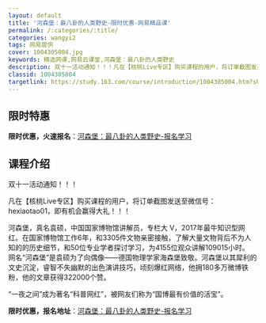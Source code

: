 ```yaml
---
layout: default
title: '河森堡：最八卦的人类野史-限时优惠-网易精品课'
permalink: /:categories/:title/
categories: wangyi2
tags: 网易提供
cover: 1004305004.jpg
keywords: 精选网课,网易云课堂,河森堡：最八卦的人类野史
description: 双十一活动通知！！！凡在【核桃Live专区】购买课程的用户，将订单截图发送至微信号：hexiaotao01，即有机会赢得
classid: 1004305004
targetlink: https://study.163.com/course/introduction/1004305004.htm?share=1&shareId=1025206652&utm_campaign=share&utm_medium=iphoneShare&utm_source=&utm_u=1025206652
---
```


## 限时特惠

**限时优惠，火速报名**：[河森堡：最八卦的人类野史-报名学习](https://study.163.com/course/introduction/1004305004.htm?share=1&shareId=1025206652&utm_campaign=share&utm_medium=iphoneShare&utm_source=&utm_u=1025206652)

## 课程介绍

双十一活动通知！！！

凡在【核桃Live专区】购买课程的用户，将订单截图发送至微信号：hexiaotao01，即有机会赢得大礼！！！

河森堡，真名袁硕，中国国家博物馆讲解员，专栏大 V，2017年最牛知识型网红。在国家博物馆工作6年，和3305件文物亲密接触，了解大量文物背后不为人知的的历史细节，和50位专业学者探讨学习，为4155位观众讲解109015小时。 网名“河森堡”是袁硕为了向偶像——德国物理学家海森堡致敬。河森堡以其犀利的文史沉淀，睿智不失幽默的出色演讲技巧，顷刻爆红网络，他拥180多万微博铁粉，他的文章获得322000个赞。



“一夜之间”成为著名“科普网红”，被网友们称为“国博最有价值的活宝”。

**限时优惠，报名地址**：[河森堡：最八卦的人类野史-报名学习](https://study.163.com/course/introduction/1004305004.htm?share=1&shareId=1025206652&utm_campaign=share&utm_medium=iphoneShare&utm_source=&utm_u=1025206652)

